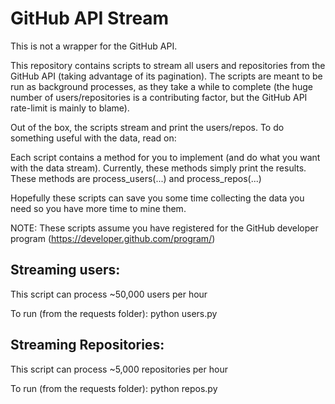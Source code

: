 
# GitHub API Stream

This is not a wrapper for the GitHub API.

This repository contains scripts to stream all users and
repositories from the GitHub API (taking advantage of its pagination).
The scripts are meant to be run as background processes,
as they take a while to complete (the huge number of
users/repositories is a contributing factor, but the GitHub 
API rate-limit is mainly to blame).

Out of the box, the scripts stream and print the users/repos.
To do something useful with the data, read on:

Each script contains a method for you to implement (and do
what you want with the data stream). Currently, these methods
simply print the results. These methods are process_users(...)
and process_repos(...)

Hopefully these scripts can save you some time collecting the 
data you need so you have more time to mine them.

NOTE: 
These scripts assume you have registered for the GitHub
developer program (https://developer.github.com/program/)



## Streaming users:

  This script can process ~50,000 users per hour

  To run (from the requests folder):
    python users.py <github username> <github password>



## Streaming Repositories:

  This script can process ~5,000 repositories per hour

  To run (from the requests folder):
    python repos.py <github username> <github password>
